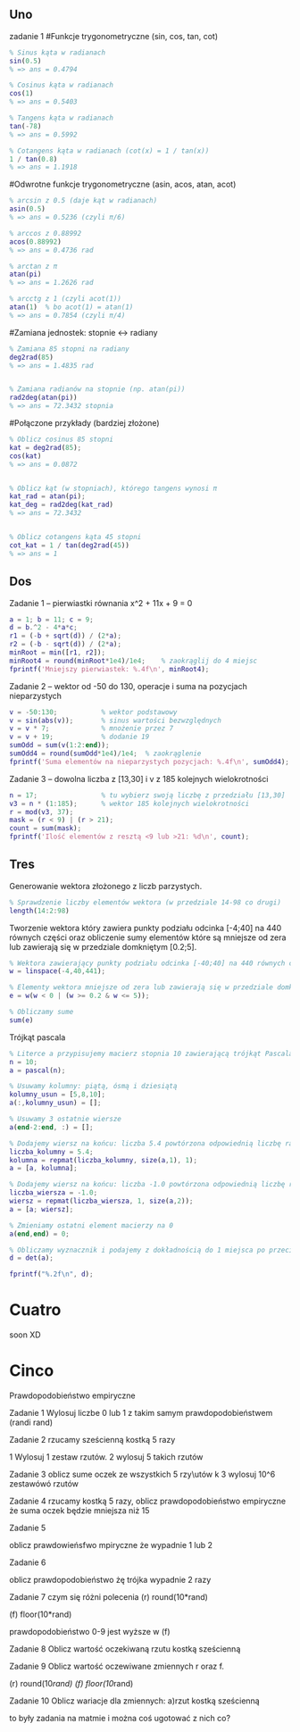 ## Uno
zadanie 1
#Funkcje trygonometryczne (sin, cos, tan, cot)

```matlab
% Sinus kąta w radianach
sin(0.5)
% => ans = 0.4794

% Cosinus kąta w radianach
cos(1)
% => ans = 0.5403

% Tangens kąta w radianach
tan(-78)
% => ans = 0.5992

% Cotangens kąta w radianach (cot(x) = 1 / tan(x))
1 / tan(0.8)
% => ans = 1.1918
```

#Odwrotne funkcje trygonometryczne (asin, acos, atan, acot)
```matlab
% arcsin z 0.5 (daje kąt w radianach)
asin(0.5)
% => ans = 0.5236 (czyli π/6)

% arccos z 0.88992
acos(0.88992)
% => ans = 0.4736 rad

% arctan z π
atan(pi)
% => ans = 1.2626 rad

% arcctg z 1 (czyli acot(1))
atan(1)  % bo acot(1) = atan(1)
% => ans = 0.7854 (czyli π/4)
```

#Zamiana jednostek: stopnie ↔ radiany
```matlab
% Zamiana 85 stopni na radiany
deg2rad(85)
% => ans = 1.4835 rad


% Zamiana radianów na stopnie (np. atan(pi))
rad2deg(atan(pi))
% => ans = 72.3432 stopnia
```

#Połączone przykłady (bardziej złożone)
```matlab
% Oblicz cosinus 85 stopni
kat = deg2rad(85);
cos(kat)
% => ans = 0.0872


% Oblicz kąt (w stopniach), którego tangens wynosi π
kat_rad = atan(pi);
kat_deg = rad2deg(kat_rad)
% => ans = 72.3432


% Oblicz cotangens kąta 45 stopni
cot_kat = 1 / tan(deg2rad(45))
% => ans = 1
```



## Dos
Zadanie 1 – pierwiastki równania x^2 + 11x + 9 = 0
```matlab
a = 1; b = 11; c = 9;
d = b.^2 - 4*a*c;
r1 = (-b + sqrt(d)) / (2*a);
r2 = (-b - sqrt(d)) / (2*a);
minRoot = min([r1, r2]);
minRoot4 = round(minRoot*1e4)/1e4;    % zaokrąglij do 4 miejsc
fprintf('Mniejszy pierwiastek: %.4f\n', minRoot4);
```

Zadanie 2 – wektor od -50 do 130, operacje i suma na pozycjach nieparzystych
```matlab
v = -50:130;           % wektor podstawowy
v = sin(abs(v));       % sinus wartości bezwzględnych
v = v * 7;             % mnożenie przez 7
v = v + 19;            % dodanie 19
sumOdd = sum(v(1:2:end));
sumOdd4 = round(sumOdd*1e4)/1e4;  % zaokrąglenie
fprintf('Suma elementów na nieparzystych pozycjach: %.4f\n', sumOdd4);
```

Zadanie 3 – dowolna liczba z [13,30] i v z 185 kolejnych wielokrotności
```matlab
n = 17;                % tu wybierz swoją liczbę z przedziału [13,30]
v3 = n * (1:185);      % wektor 185 kolejnych wielokrotności
r = mod(v3, 37);       
mask = (r < 9) | (r > 21);
count = sum(mask);
fprintf('Ilość elementów z resztą <9 lub >21: %d\n', count);
```

## Tres

Generowanie wektora złożonego z liczb parzystych.

```matlab
% Sprawdzenie liczby elementów wektora (w przedziale 14-98 co drugi)
length(14:2:98)
```

Tworzenie wektora który zawiera punkty podziału odcinka [-4;40] na 440 równych części oraz obliczenie sumy elementów które są mniejsze od zera lub zawierają się w przedziale domkniętym [0.2;5].

```matlab
% Wektora zawierający punkty podziału odcinka [-40;40] na 440 równych części (do 440 trzeba zawsze dodać 1)
w = linspace(-4,40,441);

% Elementy wektora mniejsze od zera lub zawierają się w przedziale domkniętym [0.2;5]
e = w(w < 0 | (w >= 0.2 & w <= 5));

% Obliczamy sume
sum(e)
```

Trójkąt pascala

```matlab
% Literce a przypisujemy macierz stopnia 10 zawierającą trójkąt Pascala.
n = 10;
a = pascal(n);

% Usuwamy kolumny: piątą, ósmą i dziesiątą
kolumny_usun = [5,8,10];
a(:,kolumny_usun) = [];

% Usuwamy 3 ostatnie wiersze
a(end-2:end, :) = [];

% Dodajemy wiersz na końcu: liczba 5.4 powtórzona odpowiednią liczbę razy
liczba_kolumny = 5.4;
kolumna = repmat(liczba_kolumny, size(a,1), 1);
a = [a, kolumna];

% Dodajemy wiersz na końcu: liczba -1.0 powtórzona odpowiednią liczbę razy
liczba_wiersza = -1.0;
wiersz = repmat(liczba_wiersza, 1, size(a,2));
a = [a; wiersz];

% Zmieniamy ostatni element macierzy na 0
a(end,end) = 0;

% Obliczamy wyznacznik i podajemy z dokładnością do 1 miejsca po przecinku
d = det(a);

fprintf("%.2f\n", d);

```

# Cuatro

soon XD

# Cinco
Prawdopodobieństwo empiryczne

Zadanie 1
Wylosuj liczbe 0 lub 1 z takim samym prawdopodobieństwem (randi rand)

Zadanie 2
rzucamy sześcienną kostką 5 razy

1
Wylosuj 1 zestaw rzutów.
2
wylosuj 5 takich rzutów

Zadanie 3
oblicz sume oczek ze wszystkich 5 rzy\utów
k
3 wylosuj 10^6 zestawówó rzutów

Zadanie 4
rzucamy kostką 5 razy, oblicz prawdopodobieństwo empiryczne że suma oczek będzie mniejsza niż 15


Zadanie 5

oblicz prawdowieńsfwo mpiryczne że wypadnie 1 lub 2

Zadanie 6

oblicz prawdopodobieństwo żę trójka wypadnie 2 razy

Zadanie 7
czym się różni polecenia 
(r) round(10*rand)

(f) floor(10*rand)

prawdopodobieństwo 0-9 jest wyższe w (f)

Zadanie 8
Oblicz wartość oczekiwaną rzutu kostką sześcienną

Zadanie 9
Oblicz wartość oczewiwane zmiennych r oraz f.

(r) round(10*rand)
(f) floor(10*rand)

Zadanie 10 Oblicz wariacje dla zmiennych:
a)rzut kostką sześcienną

to były zadania na matmie i można coś ugotować z nich co?
